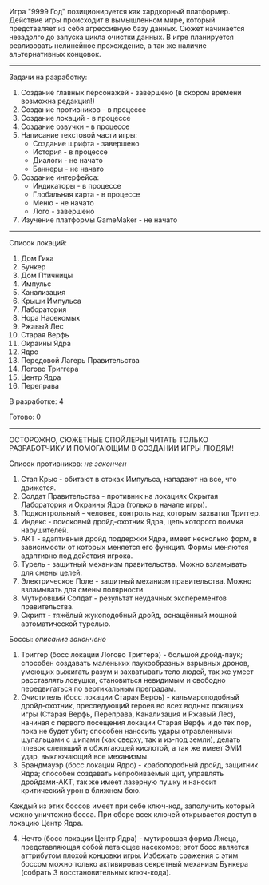 Игра "9999 Год" позиционируется как хардкорный платформер.
Действие игры происходит в вымышленном мире, который представляет из себя агрессивную базу данных. Сюжет начинается незадолго до запуска цикла очистки данных.
В игре планируется реализовать нелинейное прохождение, а так же наличие альтернативных концовок.

--------------
Задачи на разработку:
1) Создание главных персонажей - завершено (в скором времени возможна редакция!)
2) Создание противников - в процессе
3) Создание локаций - в процессе
4) Создание озвучки - в процессе
5) Написание текстовой части игры:
   * Создание шрифта - завершено
   * История - в процессе
   * Диалоги - не начато
   * Баннеры - не начато 
6) Создание интерфейса:
   * Индикаторы - в процессе
   * Глобальная карта - в процессе
   * Меню - не начато
   * Лого - завершено
7) Изучение платформы GameMaker - не начато

--------------
Список локаций:
1) Дом Гика
2) Бункер
3) Дом Птичницы
4) Импульс
5) Канализация
6) Крыши Импульса
7) Лаборатория
8) Нора Насекомых
9) Ржавый Лес
10) Старая Верфь
11) Окраины Ядра
12) Ядро
13) Передовой Лагерь Правительства
14) Логово Триггера
15) Центр Ядра
16) Переправа

В разработке: 4

Готово: 0

--------------
ОСТОРОЖНО, СЮЖЕТНЫЕ СПОЙЛЕРЫ! ЧИТАТЬ ТОЛЬКО РАЗРАБОТЧИКУ И ПОМОГАЮЩИМ В СОЗДАНИИ ИГРЫ ЛЮДЯМ!

Список противников: *не закончен*
1) Стая Крыс - обитают в стоках Импульса, нападают на все, что движется.
2) Солдат Правительства - противник на локациях Скрытая Лаборатория и Окраины Ядра (только в начале игры).
3) Подконтрольный - человек, контроль над которым захватил Триггер.
4) Индекс - поисковый дройд-охотник Ядра, цель которого поимка нарушителей.
5) АКТ - адаптивный дройд поддержки Ядра, имеет несколько форм, в зависимости от которых меняется его функция. Формы меняются адаптивно под действия игрока.
6) Турель - защитный механизм правительства. Можно взламывать для смены целей.
7) Электрическое Поле - защитный механизм правительства. Можно взламывать для смены полярности.
8) Мутировший Солдат - результат неудачных эксперементов правительства.
9) Скрипт - тяжёлый жукоподобный дройд, оснащённый мощной автоматической турелью.


Боссы: *описание закончено*
1) Триггер (босс локации Логово Триггера) - большой дройд-паук; способен создавать маленьких паукообразных взрывных дронов, умеющих выжигать разум и захватывать тело людей, так же умеет расставлять ловушки, становиться невидимым и свободно передвигаться по вертикальным преградам.
2) Очиститель (босс локации Старая Верфь) - кальмароподобный дройд-охотник, преследующий героев во всех водных локациях игры (Старая Верфь, Переправа, Канализация и Ржавый Лес), начиная с первого посещения локации Старая Верфь и до тех пор, пока не будет убит; способен наносить удары отравленными щупальцами с шипами (как сверху, так и из-под земли), делать плевок слепящий и обжигающей кислотой, а так же имеет ЭМИ удар, выключающий все механизмы.
3) Брандмауэр (босс локации Ядро) - крабоподобный дройд, защитник Ядра; способен создавать непробиваемый щит, управлять дройдами-АКТ, так же имеет лазерную пушку и наносит критический урон в ближнем бою.


Каждый из этих боссов имеет при себе ключ-код, заполучить который можно уничтожив босса. При сборе всех ключей открывается доступ в локацию Центр Ядра.


4) Нечто (босс локации Центр Ядра) - мутировшая форма Лжеца, представляющая собой летающее насекомое; этот босс является аттрибутом плохой концовки игры. Избежать сражения с этим боссом можно только активировав секретный механизм Бункера (собрать 3 восстановительных ключ-кода).
